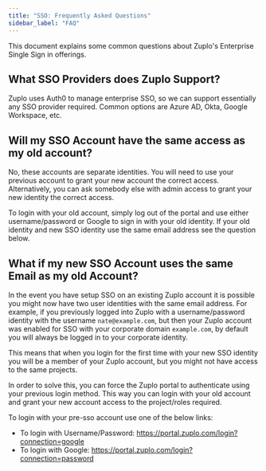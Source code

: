 ```yaml
---
title: "SSO: Frequently Asked Questions"
sidebar_label: "FAQ"
---
```


This document explains some common questions about Zuplo's Enterprise Single
Sign in offerings.

## What SSO Providers does Zuplo Support?

Zuplo uses Auth0 to manage enterprise SSO, so we can support essentially any SSO
provider required. Common options are Azure AD, Okta, Google Workspace, etc.

## Will my SSO Account have the same access as my old account?

No, these accounts are separate identities. You will need to use your previous
account to grant your new account the correct access. Alternatively, you can ask
somebody else with admin access to grant your new identity the correct access.

To login with your old account, simply log out of the portal and use either
username/password or Google to sign in with your old identity. If your old
identity and new SSO identity use the same email address see the question below.

## What if my new SSO Account uses the same Email as my old Account?

In the event you have setup SSO on an existing Zuplo account it is possible you
might now have two user identities with the same email address. For example, if
you previously logged into Zuplo with a username/password identity with the
username `nate@example.com`, but then your Zuplo account was enabled for SSO
with your corporate domain `example.com`, by default you will always be logged
in to your corporate identity.

This means that when you login for the first time with your new SSO identity you
will be a member of your Zuplo account, but you might not have access to the
same projects.

In order to solve this, you can force the Zuplo portal to authenticate using
your previous login method. This way you can login with your old account and
grant your new account access to the project/roles required.

To login with your pre-sso account use one of the below links:

- To login with Username/Password:
  https://portal.zuplo.com/login?connection=google
- To login with Google: https://portal.zuplo.com/login?connection=password
